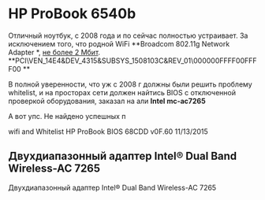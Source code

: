 # HP ProBook 6540b
Отличный ноутбук, с 2008 года и по сейчас полностью устраивает. За исключением того, что родной WiFi **Broadcom 802.11g Network Adapter
*, [не более 2 Мбит](https://forum.ixbt.com/topic.cgi?id=14:52775-15). **PCI\VEN_14E4&DEV_4315&SUBSYS_1508103C&REV_01\000000FFFF00FFFF00
**

В полной уверенности, что уж с 2008 г должны были решить проблему whitelist, и на просторах сети должен найтись BIOS с отключенной проверкой оборудования, заказал на али **Intel mc-ac7265**

А вот упс. Не найдено успешных п


wifi and Whitelist HP ProBook BIOS 68CDD v0F.60 11/13/2015

## Двухдиапазонный адаптер Intel® Dual Band Wireless-AC 7265 
Двухдиапазонный адаптер Intel® Dual Band Wireless-AC 7265
